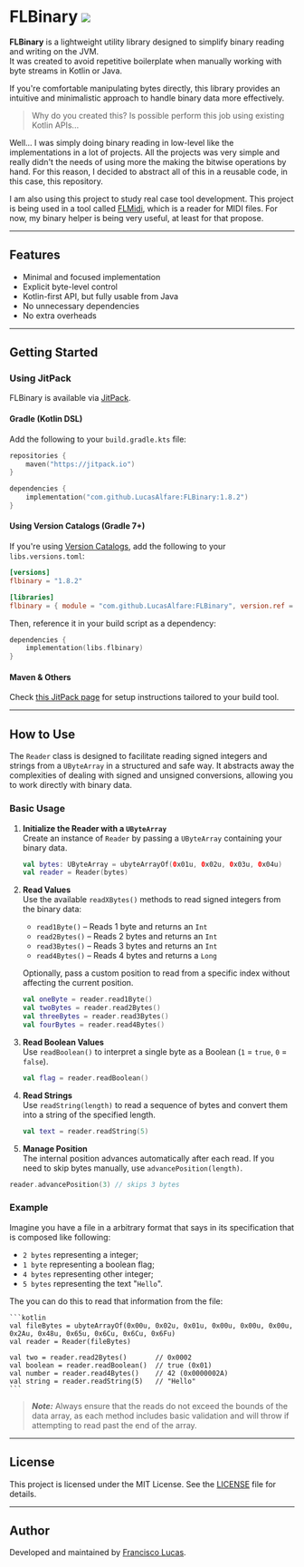# FLBinary [![](https://jitpack.io/v/LucasAlfare/FLBinary.svg)](https://jitpack.io/#LucasAlfare/FLBinary)

**FLBinary** is a lightweight utility library designed to simplify binary reading and writing on the JVM.  
It was created to avoid repetitive boilerplate when manually working with byte streams in Kotlin or Java.

If you're comfortable manipulating bytes directly, this library provides an intuitive and minimalistic approach to handle binary data more effectively.

> Why do you created this? Is possible perform this job using existing Kotlin APIs...

Well... I was simply doing binary reading in low-level like the implementations in a lot of projects. All the projects was very simple and really didn't the needs of using more the making the bitwise operations by hand. For this reason, I decided to abstract all of this in a reusable code, in this case, this repository.

I am also using this project to study real case tool development. This project is being used in a tool called [FLMidi](https://github.com/LucasAlfare/FLMidi), which is a reader for MIDI files. For now, my binary helper is being very useful, at least for that propose.

---

## Features

- Minimal and focused implementation
- Explicit byte-level control
- Kotlin-first API, but fully usable from Java
- No unnecessary dependencies
- No extra overheads

---

## Getting Started

### Using JitPack

FLBinary is available via [JitPack](https://jitpack.io/).

#### Gradle (Kotlin DSL)

Add the following to your `build.gradle.kts` file:  
```kotlin
repositories {
    maven("https://jitpack.io")
}

dependencies {
    implementation("com.github.LucasAlfare:FLBinary:1.8.2")
}
```

#### Using Version Catalogs (Gradle 7+)

If you're using [Version Catalogs](https://docs.gradle.org/current/userguide/version_catalogs.html), add the following to your `libs.versions.toml`:  
```toml
[versions]
flbinary = "1.8.2"

[libraries]
flbinary = { module = "com.github.LucasAlfare:FLBinary", version.ref = "flbinary" }
```

Then, reference it in your build script as a dependency:  
```kotlin
dependencies {
    implementation(libs.flbinary)
}
```

#### Maven & Others

Check [this JitPack page](https://jitpack.io/#LucasAlfare/FLBinary/1.8.2) for setup instructions tailored to your build tool.

---

## How to Use

The `Reader` class is designed to facilitate reading signed integers and strings from a `UByteArray` in a structured and safe way. It abstracts away the complexities of dealing with signed and unsigned conversions, allowing you to work directly with binary data.

### Basic Usage

1. **Initialize the Reader with a `UByteArray`**  
   Create an instance of `Reader` by passing a `UByteArray` containing your binary data.

    ```kotlin
    val bytes: UByteArray = ubyteArrayOf(0x01u, 0x02u, 0x03u, 0x04u)
    val reader = Reader(bytes)
    ```

2. **Read Values**  
   Use the available `readXBytes()` methods to read signed integers from the binary data:
   
   - `read1Byte()` – Reads 1 byte and returns an `Int`
   - `read2Bytes()` – Reads 2 bytes and returns an `Int`
   - `read3Bytes()` – Reads 3 bytes and returns an `Int`
   - `read4Bytes()` – Reads 4 bytes and returns a `Long`

   Optionally, pass a custom position to read from a specific index without affecting the current position.

    ```kotlin
    val oneByte = reader.read1Byte()
    val twoBytes = reader.read2Bytes()
    val threeBytes = reader.read3Bytes()
    val fourBytes = reader.read4Bytes()
    ```

3. **Read Boolean Values**  
   Use `readBoolean()` to interpret a single byte as a Boolean (`1` = `true`, `0` = `false`).

    ```kotlin
    val flag = reader.readBoolean()
    ```

4. **Read Strings**  
   Use `readString(length)` to read a sequence of bytes and convert them into a string of the specified length.

    ```kotlin
    val text = reader.readString(5)
    ```

5. **Manage Position**  
   The internal position advances automatically after each read. If you need to skip bytes manually, use `advancePosition(length)`.

```kotlin
reader.advancePosition(3) // skips 3 bytes
```

### Example

Imagine you have a file in a arbitrary format that says in its specification that is composed like following:

- `2 bytes` representing a integer;
- `1 byte` representing a boolean flag;
- `4 bytes` representing other integer;
- `5 bytes` representing the text "`Hello`".

The you can do this to read that information from the file:

    ```kotlin
    val fileBytes = ubyteArrayOf(0x00u, 0x02u, 0x01u, 0x00u, 0x00u, 0x00u, 0x2Au, 0x48u, 0x65u, 0x6Cu, 0x6Cu, 0x6Fu)
    val reader = Reader(fileBytes)
    
    val two = reader.read2Bytes()       // 0x0002
    val boolean = reader.readBoolean()  // true (0x01)
    val number = reader.read4Bytes()    // 42 (0x0000002A)
    val string = reader.readString(5)   // "Hello"
    ```

> _**Note:**_ Always ensure that the reads do not exceed the bounds of the data array, as each method includes basic validation and will throw if attempting to read past the end of the array.

--- 

## License

This project is licensed under the MIT License. See the [LICENSE](https://github.com/LucasAlfare/FLBinary/blob/master/LICENSE) file for details.

---

## Author

Developed and maintained by [Francisco Lucas](https://github.com/LucasAlfare).
